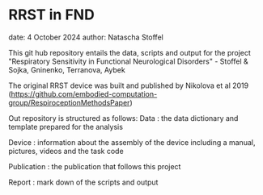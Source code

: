 # RRST in FND

 date: 	4 October 2024 
 author: 	Natascha Stoffel
 
This git hub repository entails the data, scripts and output for the project "Respiratory Sensitivity in Functional Neurological Disorders" - Stoffel & Sojka, Gninenko, Terranova, Aybek


The original RRST device was built and published by Nikolova et al 2019
(https://github.com/embodied-computation-group/RespiroceptionMethodsPaper)


Out repository is structured as follows:
Data :		the data dictionary and template prepared for the analysis

Device :	information about the assembly of the device including a manual, pictures, videos and the task code

Publication : the publication that follows this project

Report :  mark down of the scripts and output
        



